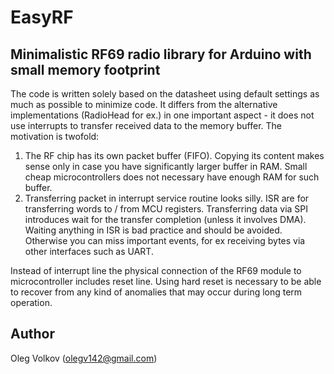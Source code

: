 # EasyRF
## Minimalistic RF69 radio library for Arduino with small memory footprint

The code is written solely based on the datasheet using default settings as much as possible to minimize code. It differs from the alternative implementations (RadioHead for ex.) in one important aspect - it does not use interrupts to transfer received data to the memory buffer. The motivation is twofold:
1. The RF chip has its own packet buffer (FIFO). Copying its content makes sense only in case you have significantly larger buffer in RAM. Small cheap microcontrollers does not necessary have enough RAM for such buffer.
2. Transferring packet in interrupt service routine looks silly. ISR are for transferring words to / from MCU registers. Transferring data via SPI introduces wait for the transfer completion (unless it involves DMA). Waiting anything in ISR is bad practice and should be avoided. Otherwise you can miss important events, for ex receiving bytes via other interfaces such as UART.

Instead of interrupt line the physical connection of the RF69 module to microcontroller includes reset line. Using hard reset is necessary to be able to recover from any kind of anomalies that may occur during long term operation.

## Author

Oleg Volkov (olegv142@gmail.com)
